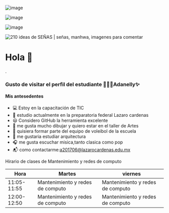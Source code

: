 ![image](https://user-images.githubusercontent.com/99996032/155460740-ab0a675c-776b-440f-9a79-17cdc7841299.png)

![image](https://user-images.githubusercontent.com/99996032/155460918-60b0971e-dc50-4d37-8fc6-cc4a6b3a21dd.png)

![image](https://user-images.githubusercontent.com/99996032/155460328-9ef246bb-cee8-4eee-a1c4-0466893469ae.png)


<img src="https://i.pinimg.com/originals/07/7f/03/077f034194ee69769e49181a2600efcd.jpg" alt="210 ideas de SEÑAS | señas, manhwa, imagenes para comentar"/>

# Hola  👋   

.
### Gusto de visitar el perfil del estudiante 🌸🙋✨Adanelly✨

#### Mis antesedentes 

- 💻 Estoy  en la capacitación de TIC
- 🏫 estudio actualmente en la preparatoria federal Lazaro cardenas
- 😃  Considero GitHub la herramienta excelente
- 🎨 me gusta mucho dibujar y quiero estar en el taller de Artes 
- 🏐 quisiera formar parte del equipo de voleibol de la escuela 
- 👷 me gustaria estudiar arquitectura 
- 🎧 me gusta escuchar misica,tanto clasica como pop 
- 📬 como contactarme:a201706@lazarocardenas.edu.mx
 


Hirario de clases de Mantenimiento y redes de computo 


| Hora        | Martes                           | viernes                           |
|-------------|----------------------------------|-----------------------------------|
| 11:05-11:55 | Mantenimiento y redes de computo | Mantenimiento y redes de computo  |
| 12:00-12:50 | Mantenimiento y redes de computo | Mantenimiento y redes de computo  |

